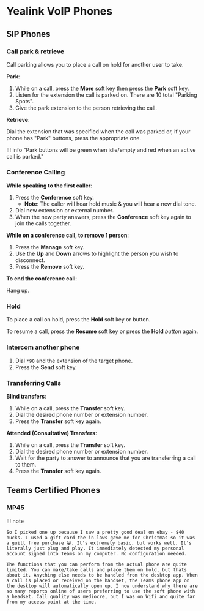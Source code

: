# Yealink VoIP Phones

## SIP Phones

### Call park & retrieve

Call parking allows you to place a call on hold for another user to take.

**Park**:

1. While on a call, press the **More** soft key then press the **Park** soft key.
2. Listen for the extension the call is parked on. There are 10 total "Parking Spots".
3. Give the park extension to the person retrieving the call.

**Retrieve**:

Dial the extension that was specified when the call was parked or, if your phone has "Park" buttons, press the appropriate one. 

!!! info "Park buttons will be green when idle/empty and red when an active call is parked."

### Conference Calling

**While speaking to the first caller**:

1. Press the **Conference** soft key.<br>
    - **Note**: The caller will hear hold music & you will hear a new dial tone.
2. Dial new extension or external number.
3. When the new party answers, press the **Conference** soft key again to join the calls together.

**While on a conference call, to remove 1 person**:

1. Press the **Manage** soft key.
2. Use the **Up** and **Down** arrows to highlight the person you wish to disconnect.
3. Press the **Remove** soft key.

**To end the conference call**:

Hang up.

### Hold

To place a call on hold, press the **Hold** soft key or button.

To resume a call, press the **Resume** soft key or press the **Hold** *button* again.

### Intercom another phone

1. Dial `*90` and the extension of the target phone.
2. Press the **Send** soft key.

### Transferring Calls

**Blind transfers**:

1. While on a call, press the **Transfer** soft key.
2. Dial the desired phone number or extension number.
3. Press the **Transfer** soft key again.

**Attended (Consultative) Transfers**:

1. While on a call, press the **Transfer** soft key.
2. Dial the desired phone number or extension number.
3. Wait for the party to answer to announce that you are transferring a call to them.
4. Press the **Transfer** soft key again.

## Teams Certified Phones

### MP45

!!! note

    So I picked one up because I saw a pretty good deal on ebay - $40 bucks. I used a gift card the in-laws gave me for Christmas so it was a guilt free purchase 😁. It's extremely basic, but works well. It's literally just plug and play. It immediately detected my personal account signed into Teams on my computer. No configuration needed. 

    The functions that you can perform from the actual phone are quite limited. You can make/take calls and place them on hold, but thats about it. Anything else needs to be handled from the desktop app. When a call is placed or received on the handset, the Teams phone app on the desktop will automatically open up. I now understand why there are so many reports online of users preferring to use the soft phone with a headset. Call quality was mediocre, but I was on Wifi and quite far from my access point at the time. 
